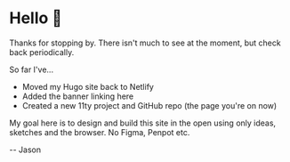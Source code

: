 # Hello 👋

Thanks for stopping by. There isn't much to see at the moment, but check back periodically.

So far I've...

- Moved my Hugo site back to Netlify
- Added the banner linking here
- Created a new 11ty project and GitHub repo (the page you're on now)

My goal here is to design and build this site in the open using only ideas, sketches and the browser. No Figma, Penpot etc.

-- Jason
